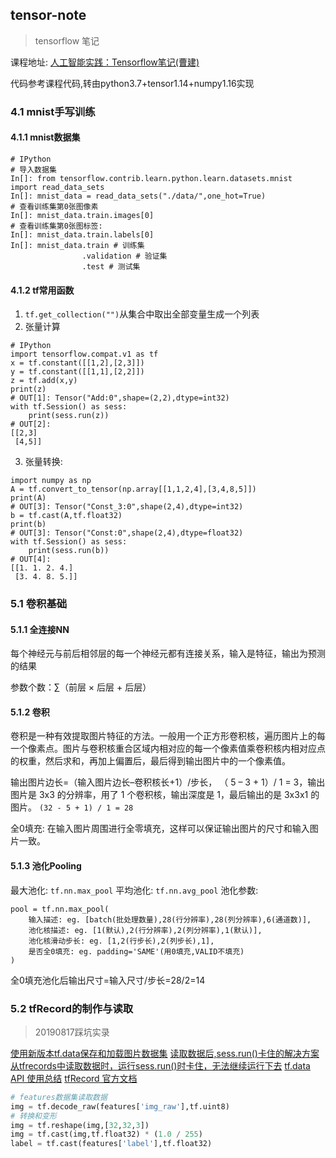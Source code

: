 ## tensor-note

> tensorflow 笔记

课程地址: [人工智能实践：Tensorflow笔记(曹建)](http://www.icourse163.org/learn/PKU-1002536002?tid=1206591210#)

代码参考课程代码,转由python3.7+tensor1.14+numpy1.16实现


### 4.1 mnist手写训练

#### 4.1.1 mnist数据集

```
# IPython
# 导入数据集
In[]: from tensorflow.contrib.learn.python.learn.datasets.mnist
import read_data_sets
In[]: mnist_data = read_data_sets("./data/",one_hot=True)
# 查看训练集第0张图像素
In[]: mnist_data.train.images[0]
# 查看训练集第0张图标签:
In[]: mnist_data.train.labels[0]
In[]: mnist_data.train # 训练集
                .validation # 验证集
                .test # 测试集
```

#### 4.1.2 tf常用函数

1. `tf.get_collection("")`从集合中取出全部变量生成一个列表
2. 张量计算
```
# IPython
import tensorflow.compat.v1 as tf
x = tf.constant([[1,2],[2,3]])
y = tf.constant([[1,1],[2,2]])
z = tf.add(x,y)
print(z)
# OUT[1]: Tensor("Add:0",shape=(2,2),dtype=int32)
with tf.Session() as sess:
    print(sess.run(z))
# OUT[2]:
[[2,3]
 [4,5]]
```
3. 张量转换:
```
import numpy as np
A = tf.convert_to_tensor(np.array[[1,1,2,4],[3,4,8,5]])
print(A)
# OUT[3]: Tensor("Const_3:0",shape(2,4),dtype=int32)
b = tf.cast(A,tf.float32)
print(b)
# OUT[3]: Tensor("Const:0",shape(2,4),dtype=float32)
with tf.Session() as sess:
    print(sess.run(b))
# OUT[4]:
[[1. 1. 2. 4.]
 [3. 4. 8. 5.]]
```

### 5.1 卷积基础

#### 5.1.1 全连接NN

每个神经元与前后相邻层的每一个神经元都有连接关系，输入是特征，输出为预测的结果

参数个数：∑（前层 × 后层 + 后层）

#### 5.1.2 卷积

卷积是一种有效提取图片特征的方法。一般用一个正方形卷积核，遍历图片上的每一个像素点。图片与卷积核重合区域内相对应的每一个像素值乘卷积核内相对应点的权重，然后求和，再加上偏置后，最后得到输出图片中的一个像素值。

输出图片边长=（输入图片边长–卷积核长+1）/步长，
（ 5 – 3 + 1）/ 1 = 3，输出图片是 3x3 的分辨率，用了 1 个卷积核，输出深度是 1，最后输出的是 3x3x1 的图片。
`(32 - 5 + 1) / 1 = 28`

全0填充:
在输入图片周围进行全零填充，这样可以保证输出图片的尺寸和输入图片一致。

#### 5.1.3 池化Pooling

最大池化: `tf.nn.max_pool`
平均池化: `tf.nn.avg_pool`
池化参数:
```
pool = tf.nn.max_pool(
    输入描述: eg. [batch(批处理数量),28(行分辨率),28(列分辨率),6(通道数)],
    池化核描述: eg. [1(默认),2(行分辨率),2(列分辨率),1(默认)],
    池化核滑动步长: eg. [1,2(行步长),2(列步长),1],
    是否全0填充: eg. padding='SAME'(用0填充,VALID不填充)
)
```

全0填充池化后输出尺寸=输入尺寸/步长=28/2=14


### 5.2 tfRecord的制作与读取

> 20190817踩坑实录

[使用新版本tf.data保存和加载图片数据集](https://tensorflow.google.cn/beta/tutorials/load_data/images)
[读取数据后,sess.run()卡住的解决方案](https://blog.csdn.net/weixin_43413958/article/details/84886940)
[从tfrecords中读取数据时，运行sess.run()时卡住，无法继续运行下去](https://blog.csdn.net/wenrouruwanlian_qy/article/details/92657583)
[tf.data API 使用总结](https://blog.csdn.net/weixin_42499236/article/details/83998139)
[tfRecord 官方文档](https://www.tensorflow.org/tutorials/load_data/tf_records?hl=zh-cn)

```python
# features数据集读取数据
img = tf.decode_raw(features['img_raw'],tf.uint8)
# 转换和变形
img = tf.reshape(img,[32,32,3])
img = tf.cast(img,tf.float32) * (1.0 / 255)
label = tf.cast(features['label'],tf.float32)
```


